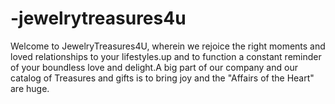 # -jewelrytreasures4u
Welcome to JewelryTreasures4U, wherein we rejoice the right moments and loved relationships to your lifestyles.up and to function a constant reminder of your boundless love and delight.A big part of our company and our catalog of Treasures and gifts is to bring joy and the "Affairs of the Heart" are huge.
